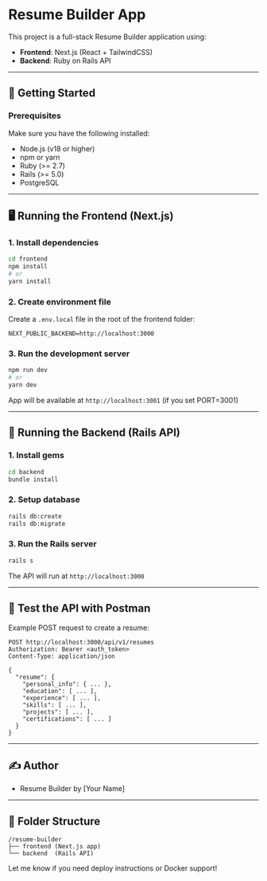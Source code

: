 # Resume Builder App

This project is a full-stack Resume Builder application using:

- **Frontend**: Next.js (React + TailwindCSS)
- **Backend**: Ruby on Rails API

---

## 🚀 Getting Started

### Prerequisites
Make sure you have the following installed:

- Node.js (v18 or higher)
- npm or yarn
- Ruby (>= 2.7)
- Rails (>= 5.0)
- PostgreSQL

---

## 🖥 Running the Frontend (Next.js)

### 1. Install dependencies
```bash
cd frontend
npm install
# or
yarn install
```

### 2. Create environment file
Create a `.env.local` file in the root of the frontend folder:
```env
NEXT_PUBLIC_BACKEND=http://localhost:3000
```

### 3. Run the development server
```bash
npm run dev
# or
yarn dev
```

App will be available at `http://localhost:3001` (if you set PORT=3001)

---

## 🧠 Running the Backend (Rails API)

### 1. Install gems
```bash
cd backend
bundle install
```

### 2. Setup database
```bash
rails db:create
rails db:migrate
```

### 3. Run the Rails server
```bash
rails s
```

The API will run at `http://localhost:3000`

---

## 🧪 Test the API with Postman
Example POST request to create a resume:
```
POST http://localhost:3000/api/v1/resumes
Authorization: Bearer <auth_token>
Content-Type: application/json

{
  "resume": {
    "personal_info": { ... },
    "education": [ ... ],
    "experience": [ ... ],
    "skills": [ ... ],
    "projects": [ ... ],
    "certifications": [ ... ]
  }
}
```

---

## ✍️ Author
- Resume Builder by [Your Name]

---

## 📂 Folder Structure
```
/resume-builder
├── frontend (Next.js app)
└── backend  (Rails API)
```

Let me know if you need deploy instructions or Docker support!
